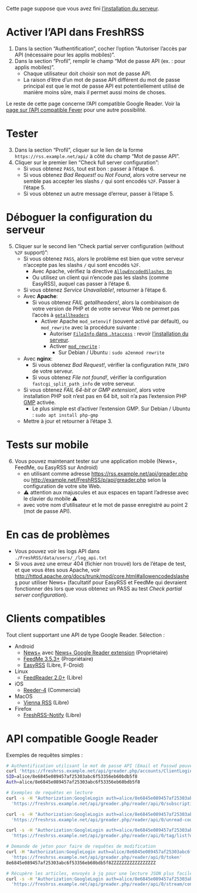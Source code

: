 Cette page suppose que vous avez fini [l’installation du serveur](01_Installation.md).

# Activer l’API dans FreshRSS

1. Dans la section “Authentification”, cocher l’option “Autoriser l’accès par API (nécessaire pour les applis mobiles)”.
2. Dans la section “Profil”, remplir le champ “Mot de passe API (ex. : pour applis mobiles)”.
	* Chaque utilisateur doit choisir son mot de passe API.
	* La raison d’être d’un mot de passe API différent du mot de passe principal est que le mot de passe API est potentiellement utilisé de manière moins sûre, mais il permet aussi moins de choses.

Le reste de cette page concerne l’API compatible Google Reader.
Voir la [page sur l’API compatible Fever](06_Fever_API.md) pour une autre possibilité.


# Tester

3. Dans la section “Profil”, cliquer sur le lien de la forme `https://rss.example.net/api/` à côté du champ “Mot de passe API”.
4. Cliquer sur le premier lien “Check full server configuration”:
	* Si vous obtenez `PASS`, tout est bon : passer à l’étape 6.
	* Si vous obtenez *Bad Request!* ou *Not Found*, alors votre serveur ne semble pas accepter les slashs `/` qui sont encodés `%2F`. Passer à l’étape 5.
	* Si vous obtenez un autre message d’erreur, passer à l’étape 5.


# Déboguer la configuration du serveur

5. Cliquer sur le second lien “Check partial server configuration (without `%2F` support)”:
	* Si vous obtenez `PASS`, alors le problème est bien que votre serveur n’accepte pas les slashs `/` qui sont encodés `%2F`.
		* Avec Apache, vérifiez la directive [`AllowEncodedSlashes On`](http://httpd.apache.org/docs/trunk/mod/core.html#allowencodedslashes)
		* Ou utilisez un client qui n’encode pas les slashs (comme EasyRSS), auquel cas passer à l’étape 6.
	* Si vous obtenez *Service Unavailable!*, retourner à l’étape 6.
	* Avec __Apache__:
		* Si vous obtenez *FAIL getallheaders!*, alors la combinaison de votre version de PHP et de votre serveur Web ne permet pas l’accès à [`getallheaders`](http://php.net/getallheaders)
			* Activer Apache `mod_setenvif` (souvent activé par défault), ou `mod_rewrite` avec la procédure suivante :
				* Autoriser [`FileInfo` dans `.htaccess`](http://httpd.apache.org/docs/trunk/mod/core.html#allowoverride) : revoir [l’installation du serveur](01_Installation.md).
				* Activer [`mod_rewrite`](http://httpd.apache.org/docs/trunk/mod/mod_rewrite.html) :
					* Sur Debian / Ubuntu : `sudo a2enmod rewrite`
	* Avec __nginx__:
		* Si vous obtenez *Bad Request!*, vérifier la configuration `PATH_INFO` de votre serveur.
		* Si vous obtenez *File not found!*, vérifier la configuration `fastcgi_split_path_info` de votre serveur.
	* Si vous obtenez *FAIL 64-bit or GMP extension!*, alors votre installation PHP soit n’est pas en 64 bit, soit n’a pas l’extension PHP [GMP](http://php.net/gmp) activée.
		* Le plus simple est d’activer l’extension GMP. Sur Debian / Ubuntu : `sudo apt install php-gmp`
	* Mettre à jour et retourner à l’étape 3.


# Tests sur mobile

6. Vous pouvez maintenant tester sur une application mobile (News+, FeedMe, ou EasyRSS sur Android)
	* en utilisant comme adresse https://rss.example.net/api/greader.php ou http://example.net/FreshRSS/p/api/greader.php selon la configuration de votre site Web.
	* ⚠️ attention aux majuscules et aux espaces en tapant l’adresse avec le clavier du mobile ⚠️ 
	* avec votre nom d’utilisateur et le mot de passe enregistré au point 2 (mot de passe API).


# En cas de problèmes

 * Vous pouvez voir les logs API dans `./FreshRSS/data/users/_/log_api.txt`
 * Si vous avez une erreur 404 (fichier non trouvé) lors de l’étape de test, et que vous êtes sous Apache,
 voir http://httpd.apache.org/docs/trunk/mod/core.html#allowencodedslashes pour utiliser News+ 
(facultatif pour EasyRSS et FeedMe qui devraient fonctionner dès lors que vous obtenez un PASS au test *Check partial server configuration*).


# Clients compatibles

Tout client supportant une API de type Google Reader. Sélection :

* Android
	* [News+](https://play.google.com/store/apps/details?id=com.noinnion.android.newsplus) avec [News+ Google Reader extension](https://play.google.com/store/apps/details?id=com.noinnion.android.newsplus.extension.google_reader) (Propriétaire)
	* [FeedMe 3.5.3+](https://play.google.com/store/apps/details?id=com.seazon.feedme) (Propriétaire)
	* [EasyRSS](https://github.com/Alkarex/EasyRSS) (Libre, F-Droid)
* Linux
	* [FeedReader 2.0+](https://jangernert.github.io/FeedReader/) (Libre)
* iOS
	* [Reeder-4](https://apps.apple.com/app/reeder-4/id1449412357) (Commercial)
* MacOS
	* [Vienna RSS](http://www.vienna-rss.com/) (Libre)
* Firefox
	* [FreshRSS-Notify](https://addons.mozilla.org/fr/firefox/addon/freshrss-notify-webextension/) (Libre)


# API compatible Google Reader

Exemples de requêtes simples :

```sh
# Authentification utilisant le mot de passe API (Email et Passwd peuvent être passés en GET, ou POST - mieux)
curl 'https://freshrss.example.net/api/greader.php/accounts/ClientLogin?Email=alice&Passwd=Abcdef123456'
SID=alice/8e6845e089457af25303abc6f53356eb60bdb5f8
Auth=alice/8e6845e089457af25303abc6f53356eb60bdb5f8

# Exemples de requêtes en lecture
curl -s -H "Authorization:GoogleLogin auth=alice/8e6845e089457af25303abc6f53356eb60bdb5f8" \
  'https://freshrss.example.net/api/greader.php/reader/api/0/subscription/list?output=json'

curl -s -H "Authorization:GoogleLogin auth=alice/8e6845e089457af25303abc6f53356eb60bdb5f8" \
  'https://freshrss.example.net/api/greader.php/reader/api/0/unread-count?output=json'

curl -s -H "Authorization:GoogleLogin auth=alice/8e6845e089457af25303abc6f53356eb60bdb5f8" \
  'https://freshrss.example.net/api/greader.php/reader/api/0/tag/list?output=json'

# Demande de jeton pour faire de requêtes de modification
curl -H "Authorization:GoogleLogin auth=alice/8e6845e089457af25303abc6f53356eb60bdb5f8" \
  'https://freshrss.example.net/api/greader.php/reader/api/0/token'
8e6845e089457af25303abc6f53356eb60bdb5f8ZZZZZZZZZZZZZZZZZ

# Récupère les articles, envoyés à jq pour une lecture JSON plus facile
curl -s -H "Authorization:GoogleLogin auth=alice/8e6845e089457af25303abc6f53356eb60bdb5f8" \
  'https://freshrss.example.net/api/greader.php/reader/api/0/stream/contents/reading-list' | jq .
```
